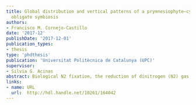 ```yaml
---
title: Global distribution and vertical patterns of a prymnesiophyte–cyanobacteria
  obligate symbiosis
authors:
- Francisco M. Cornejo-Castillo
date: '2017-12'
publishDate: '2017-12-01'
publication_types:
- thesis
type: 'phdthesis'
publication: 'Universitat Politècnica de Catalunya (UPC)'
supervisor:
- Silvia G. Acinas
abstract: Biological N2 fixation, the reduction of dinitrogen (N2) gas to biologically available nitrogen, is a fundamental process since it represents a source of new nitrogen for marine life in areas where this important element can be limiting, supporting primary productivity and thus biological carbon export to the deep ocean. This process is performed by the nitrogen-fixing prokaryotic microorganisms (the so-called diazotrophs). However, very little is still known about the identity and ecology of diazotrophs, which largely limits our capacity to understand the global significance of this process, and to predict potential variations in nitrogen fixation upon changes in environmental conditions. In this thesis, we aimed at improving the knowledge on the diversity, ecology and evolution of the marine nitrogen-fixing microorganisms in the open ocean.
links:
- name: URL
  url:  http://hdl.handle.net/10261/164042
---
```

